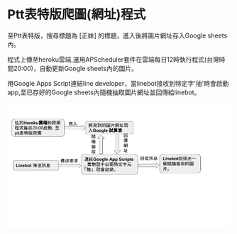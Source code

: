 Ptt表特版爬圖(網址)程式
====


至Ptt表特版，搜尋標題為 [正妹] 的標題，進入後將圖片網址存入Google sheets內。

程式上傳至heroku雲端,運用APScheduler套件在雲端每日12時執行程式(台灣時間20:00)，自動更新Google sheets內的圖片。

用Google Apps Script連結line developer，當linebot接收到特定字'抽'時會啟動app,至已存好的Google sheets內隨機抽取圖片網址並回傳給linebot。


![image](https://github.com/angeljaina/01.pttbeauty_crawler/blob/master/%E8%A1%A8%E7%89%B9%E7%89%88%E7%88%AC%E5%9C%96.jpg)
